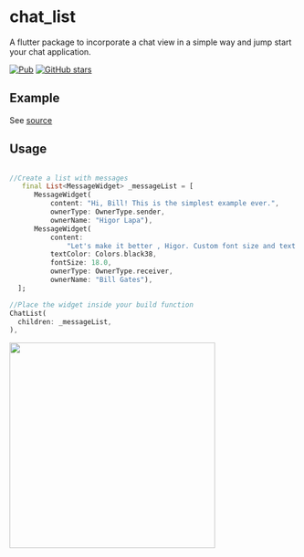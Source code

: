 # chat_list

A flutter package to incorporate a chat view in a simple way
and jump start your chat application.

[![Pub](https://img.shields.io/pub/v/chat_list)](https://pub.dev/packages/chat_list)
[![GitHub stars](https://img.shields.io/github/stars/lapadev/chat-list-flutter-package?style=social)](https://github.com/lapadev/chat-list-flutter-package)

## Example

See [source](https://github.com/lapadev/chat-list-flutter-package/tree/master/example)

## Usage

```dart

//Create a list with messages
   final List<MessageWidget> _messageList = [
      MessageWidget(
          content: "Hi, Bill! This is the simplest example ever.",
          ownerType: OwnerType.sender,
          ownerName: "Higor Lapa"),
      MessageWidget(
          content:
              "Let's make it better , Higor. Custom font size and text color",
          textColor: Colors.black38,
          fontSize: 18.0,
          ownerType: OwnerType.receiver,
          ownerName: "Bill Gates"),
  ];

//Place the widget inside your build function
ChatList(
  children: _messageList,
),

```

<img src="https://github.com/lapadev/chat-list-flutter-package/blob/master/example/screenshots/example.png?raw=true" width="360">

